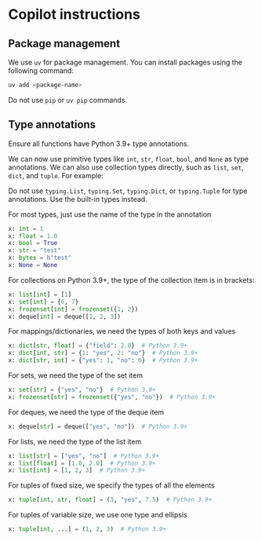 # Copilot instructions

## Package management

We use `uv` for package management. You can install packages using the following command:

```bash
uv add <package-name>
```

Do not use `pip` or `uv pip` commands.

## Type annotations

Ensure all functions have Python 3.9+ type annotations.

We can now use primitive types like `int`, `str`, `float`, `bool`, and `None` as type annotations. We can also use collection types directly, such as `list`, `set`, `dict`, and `tuple`. For example:

Do not use `typing.List`, `typing.Set`, `typing.Dict`, or `typing.Tuple` for type annotations. Use the built-in types instead.

For most types, just use the name of the type in the annotation
```python
x: int = 1
x: float = 1.0
x: bool = True
x: str = "test"
x: bytes = b"test"
x: None = None
```

For collections on Python 3.9+, the type of the collection item is in brackets:

```python
x: list[int] = [1]
x: set[int] = {6, 7}
x: frozenset[int] = frozenset({1, 2})
x: deque[int] = deque([1, 2, 3])
```

For mappings/dictionaries, we need the types of both keys and values
```python
x: dict[str, float] = {"field": 2.0}  # Python 3.9+
x: dict[int, str] = {1: "yes", 2: "no"}  # Python 3.9+
x: dict[str, int] = {"yes": 1, "no": 0}  # Python 3.9+
```

For sets, we need the type of the set item
```python
x: set[str] = {"yes", "no"}  # Python 3.9+
x: frozenset[str] = frozenset({"yes", "no"})  # Python 3.9+
```

For deques, we need the type of the deque item
```python
x: deque[str] = deque(["yes", "no"])  # Python 3.9+
```

For lists, we need the type of the list item
```python
x: list[str] = ["yes", "no"]  # Python 3.9+
x: list[float] = [1.0, 2.0]  # Python 3.9+
x: list[int] = [1, 2, 3]  # Python 3.9+
```

For tuples of fixed size, we specify the types of all the elements
```python
x: tuple[int, str, float] = (3, "yes", 7.5)  # Python 3.9+
```

For tuples of variable size, we use one type and ellipsis
```python
x: tuple[int, ...] = (1, 2, 3)  # Python 3.9+
```